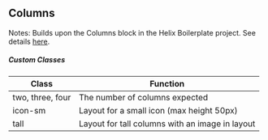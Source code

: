 ## Columns

Notes: Builds upon the Columns block in the Helix Boilerplate project. See details [here](https://www.hlx.live/developer/block-collection/columns).

##### Custom Classes 
|  Class | Function   |  
|--------|------------|
|  two, three, four  | The number of columns expected  |  
|  icon-sm | Layout for a small icon (max height 50px) |  
|  tall | Layout for tall columns with an image in layout |  

